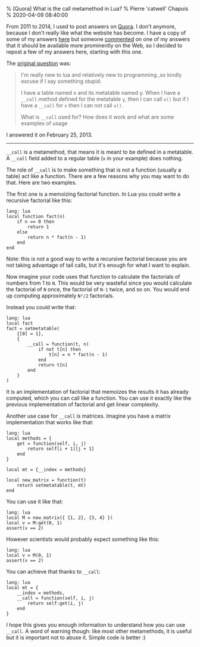 % [Quora] What is the call metamethod in Lua?
% Pierre 'catwell' Chapuis
% 2020-04-09 08:40:00

<!--@
  description = "What is the call metamethod in Lua and what are some of its uses and basic examples?"
-->

From 2011 to 2014, I used to post answers on [Quora](https://www.quora.com/). I don't anymore, because I don't really like what the website has become. I have a copy of some of my answers [here](http://files.catwell.info/misc/mirror/quora-answers/) but someone [commented](https://www.quora.com/What-is-the-__call-metamethod-in-Lua-and-what-are-some-of-its-uses-and-basic-examples/all_comments/Pierre-Chapuis?__nsrc__=4&__snid3__=7556751152&comment_id=135057589&comment_type=2) on one of my answers that it should be available more prominently on the Web, so I decided to repost a few of my answers here, starting with this one.

The [original question](https://www.quora.com/What-is-the-__call-metamethod-in-Lua-and-what-are-some-of-its-uses-and-basic-examples/) was:

> I'm really new to lua and relatively new to programming.,so kindly excuse if I say something stupid.
>
> I have a table named x and its metatable named y.
> When I have a `__call` method defined for the metatable `y`, then I can call `x()` but if I have a `__call` for `x` then I can not call `x()`.
>
> What is `__call` used for? How does it work and what are some examples of usage

I answered it on February 25, 2013.

---

`__call` is a metamethod, that means it is meant to be defined in a
metatable. A `__call` field added to a regular table (`x` in your example)
does nothing.

The role of `__call` is to make something that is not a function (usually
a table) act like a function. There are a few reasons why you may want
to do that. Here are two examples.

The first one is a memoizing factorial function. In Lua you could write
a recursive factorial like this:

    lang: lua
    local function fact(n)
        if n == 0 then
            return 1
        else
            return n * fact(n - 1)
        end
    end

Note: this is not a good way to write a recursive factorial because you
are not taking advantage of tail calls, but it's enough for what I want
to explain.

Now imagine your code uses that function to calculate the factorials of
numbers from 1 to `N`. This would be very wasteful since you would
calculate the factorial of `N` once, the factorial of `N-1` twice, and so
on. You would end up computing approximately `N²/2` factorials.

Instead you could write that:

    lang: lua
    local fact
    fact = setmetatable(
        {[0] = 1},
        {
            __call = function(t, n)
                if not t[n] then
                    t[n] = n * fact(n - 1)
                end
                return t[n]
            end
        }
    )

It is an implementation of factorial that memoizes the results it has
already computed, which you can call like a function. You can use it
exactly like the previous implementation of factorial and get linear
complexity.

Another use case for `__call` is matrices. Imagine you have a matrix
implementation that works like that:

    lang: lua
    local methods = {
        get = function(self, i, j)
            return self[i + 1][j + 1]
        end
    }

    local mt = {__index = methods}

    local new_matrix = function(t)
        return setmetatable(t, mt)
    end

You can use it like that:

    lang: lua
    local M = new_matrix({ {1, 2}, {3, 4} })
    local v = M:get(0, 1)
    assert(v == 2)

However scientists would probably expect something like this:

    lang: lua
    local v = M(0, 1)
    assert(v == 2)

You can achieve that thanks to `__call`:

    lang: lua
    local mt = {
        __index = methods,
        __call = function(self, i, j)
            return self:get(i, j)
        end
    }

I hope this gives you enough information to understand how you can use
`__call`. A word of warning though: like most other metamethods, it is
useful but it is important not to abuse it. Simple code is better :)
